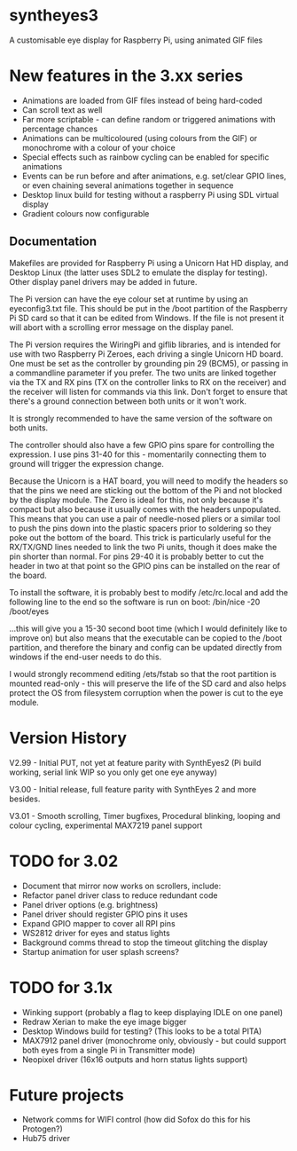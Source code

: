 # syntheyes3
A customisable eye display for Raspberry Pi, using animated GIF files

# New features in the 3.xx series
* Animations are loaded from GIF files instead of being hard-coded
* Can scroll text as well
* Far more scriptable - can define random or triggered animations with percentage chances
* Animations can be multicoloured (using colours from the GIF) or monochrome with a colour of your choice
* Special effects such as rainbow cycling can be enabled for specific animations
* Events can be run before and after animations, e.g. set/clear GPIO lines, or even chaining several animations together in sequence
* Desktop linux build for testing without a raspberry Pi using SDL virtual display
* Gradient colours now configurable

## Documentation

Makefiles are provided for Raspberry Pi using a Unicorn Hat HD display, and Desktop Linux (the latter uses SDL2 to emulate the display for testing).
Other display panel drivers may be added in future.

The Pi version can have the eye colour set at runtime by using an eyeconfig3.txt file.
This should be put in the /boot partition of the Raspberry Pi SD card so that it can be edited from Windows.
If the file is not present it will abort with a scrolling error message on the display panel.

The Pi version requires the WiringPi and giflib libraries, and is intended for use with two Raspberry Pi Zeroes, each driving a single Unicorn HD board.
One must be set as the controller by grounding pin 29 (BCM5), or passing in a commandline parameter if you prefer.
The two units are linked together via the TX and RX pins (TX on the controller links to RX on the receiver) and the receiver will listen
for commands via this link.  Don't forget to ensure that there's a ground connection between both units or it won't work.

It is strongly recommended to have the same version of the software on both units.

The controller should also have a few GPIO pins spare for controlling the expression.  I use pins 31-40 for this - momentarily connecting
them to ground will trigger the expression change.

Because the Unicorn is a HAT board, you will need to modify the headers so that the pins we need are sticking out the bottom of the Pi and
not blocked by the display module.
The Zero is ideal for this, not only because it's compact but also because it usually comes with the headers unpopulated.  This means that
you can use a pair of needle-nosed pliers or a similar tool to push the pins down into the plastic spacers prior to soldering so they poke
out the bottom of the board.  This trick is particularly useful for the RX/TX/GND lines needed to link the two Pi units, though it does
make the pin shorter than normal.
For pins 29-40 it is probably better to cut the header in two at that point so the GPIO pins can be installed on the rear of the board.

To install the software, it is probably best to modify /etc/rc.local and add the following line to the end so the software is run on boot:
/bin/nice -20 /boot/eyes

...this will give you a 15-30 second boot time (which I would definitely like to improve on) but also means that the executable can be
copied to the /boot partition, and therefore the binary and config can be updated directly from windows if the end-user needs to do this.

I would strongly recommend editing /ets/fstab so that the root partition is mounted read-only - this will preserve the life of the SD card
and also helps protect the OS from filesystem corruption when the power is cut to the eye module.

# Version History

V2.99 - Initial PUT, not yet at feature parity with SynthEyes2 (Pi build working, serial link WIP so you only get one eye anyway)

V3.00 - Initial release, full feature parity with SynthEyes 2 and more besides.

V3.01 - Smooth scrolling, Timer bugfixes, Procedural blinking, looping and colour cycling, experimental MAX7219 panel support

# TODO for 3.02
* Document that mirror now works on scrollers, include:
* Refactor panel driver class to reduce redundant code
* Panel driver options (e.g. brightness)
* Panel driver should register GPIO pins it uses
* Expand GPIO mapper to cover all RPI pins
* WS2812 driver for eyes and status lights
* Background comms thread to stop the timeout glitching the display
* Startup animation for user splash screens?

# TODO for 3.1x
* Winking support (probably a flag to keep displaying IDLE on one panel)
* Redraw Xerian to make the eye image bigger
* Desktop Windows build for testing?  (This looks to be a total PITA)
* MAX7912 panel driver (monochrome only, obviously - but could support both eyes from a single Pi in Transmitter mode)
* Neopixel driver (16x16 outputs and horn status lights support)

# Future projects
* Network comms for WIFI control (how did Sofox do this for his Protogen?)
* Hub75 driver
